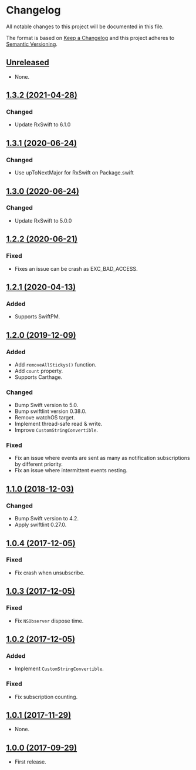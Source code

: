# Changelog

All notable changes to this project will be documented in this file.

The format is based on [Keep a Changelog](http://keepachangelog.com/en/1.0.0/)
and this project adheres to [Semantic Versioning](http://semver.org/spec/v2.0.0.html).

## [Unreleased]

* None.

## [1.3.2 (2021-04-28)]

### Changed

- Update RxSwift to 6.1.0

## [1.3.1 (2020-06-24)]

### Changed

- Use upToNextMajor for RxSwift on Package.swift


## [1.3.0 (2020-06-24)]

### Changed

- Update RxSwift to 5.0.0

## [1.2.2 (2020-06-21)]

### Fixed

- Fixes an issue can be crash as EXC_BAD_ACCESS.

## [1.2.1 (2020-04-13)]

### Added

- Supports SwiftPM.

## [1.2.0 (2019-12-09)]

### Added

- Add `removeAllStickys()` function.
- Add `count` property.
- Supports Carthage.

### Changed

- Bump Swift version to 5.0.
- Bump swiftlint version 0.38.0.
- Remove watchOS target.
- Implement thread-safe read & write.
- Improve `CustomStringConvertible`.

### Fixed

- Fix an issue where events are sent as many as notification subscriptions by different priority.
- Fix an issue where intermittent events nesting.

## [1.1.0 (2018-12-03)]

### Changed

- Bump Swift version to 4.2.
- Apply swiftlint 0.27.0.

## [1.0.4 (2017-12-05)]

### Fixed

- Fix crash when unsubscribe.

## [1.0.3 (2017-12-05)]

### Fixed

- Fix `NSObserver` dispose time.

## [1.0.2 (2017-12-05)]

### Added

- Implement `CustomStringConvertible`.

### Fixed

- Fix subscription counting.

## [1.0.1 (2017-11-29)]

- None.

## [1.0.0 (2017-09-29)]

- First release.

[Unreleased]: https://github.com/ridi/RxBus-Swift/compare/1.3.2...HEAD
[1.3.2 (2021-04-28)]: https://github.com/ridi/RxBus-Swift/compare/1.3.1...1.3.2
[1.3.1 (2020-06-24)]: https://github.com/ridi/RxBus-Swift/compare/1.3.0...1.3.1
[1.3.0 (2020-06-24)]: https://github.com/ridi/RxBus-Swift/compare/1.2.2...1.3.0
[1.2.2 (2020-06-21)]: https://github.com/ridi/RxBus-Swift/compare/1.2.1...1.2.2
[1.2.1 (2020-04-13)]: https://github.com/ridi/RxBus-Swift/compare/1.2.0...1.2.1
[1.2.0 (2019-12-09)]: https://github.com/ridi/RxBus-Swift/compare/1.1.0...1.2.0
[1.1.0 (2018-12-03)]: https://github.com/ridi/RxBus-Swift/compare/1.0.4...1.1.0
[1.0.4 (2017-12-05)]: https://github.com/ridi/RxBus-Swift/compare/1.0.3...1.0.4
[1.0.3 (2017-12-05)]: https://github.com/ridi/RxBus-Swift/compare/1.0.2...1.0.3
[1.0.2 (2017-12-05)]: https://github.com/ridi/RxBus-Swift/compare/1.0.1...1.0.2
[1.0.1 (2017-11-29)]: https://github.com/ridi/RxBus-Swift/compare/1.0.0...1.0.1
[1.0.0 (2017-09-29)]: https://github.com/ridi/RxBus-Swift/compare/779f17d...1.0.0
